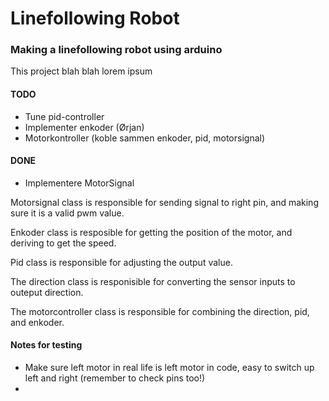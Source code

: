 # Linefollowing Robot

### Making a linefollowing robot using arduino
This project blah blah lorem ipsum

#### TODO
* Tune pid-controller
* Implementer enkoder (Ørjan)
* Motorkontroller (koble sammen enkoder, pid, motorsignal)

#### DONE
* Implementere MotorSignal

Motorsignal class is responsible for sending signal to right pin, and making sure it is a valid pwm value.

Enkoder class is resposible for getting the position of the motor, and deriving to get the speed.

Pid class is responsible for adjusting the output value.

The direction class is responisible for converting the sensor inputs to outeput direction.

The motorcontroller class is responsible for combining the direction, pid, and enkoder.

#### Notes for testing
* Make sure left motor in real life is left motor in code, easy to switch up left and right (remember to check pins too!)
* 
